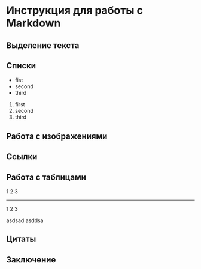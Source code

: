 # Инструкция для работы с Markdown
## Выделение текста
## Списки
* fist
* second
* third
1. first
1. second
1. third
## Работа с изображениями
## Ссылки
## Работа с таблицами
1   2   3
-- -- --
1   2  3

asdsad
asddsa

## Цитаты
## Заключение
